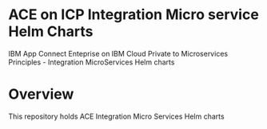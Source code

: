 # ACE on ICP Integration Micro service Helm Charts

IBM App Connect Enteprise on IBM Cloud Private to Microservices Principles - Integration MicroServices Helm charts



# Overview

This repository holds ACE Integration Micro Services Helm charts

